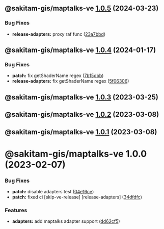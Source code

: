 ## @sakitam-gis/maptalks-ve [1.0.5](https://github.com/sakitam-gis/vis-engine/compare/@sakitam-gis/maptalks-ve@1.0.4...@sakitam-gis/maptalks-ve@1.0.5) (2024-03-23)


### Bug Fixes

* **release-adapters:** proxy raf func ([23a7bbd](https://github.com/sakitam-gis/vis-engine/commit/23a7bbde04f4277e51ece527cc1f681848494804))

## @sakitam-gis/maptalks-ve [1.0.4](https://github.com/sakitam-gis/vis-engine/compare/@sakitam-gis/maptalks-ve@1.0.3...@sakitam-gis/maptalks-ve@1.0.4) (2024-01-17)


### Bug Fixes

* **patch:** fix getShaderName regex ([7b15dbb](https://github.com/sakitam-gis/vis-engine/commit/7b15dbb36da2fc36a7baf941bce4d09c6bebc79f))
* **release-adapters:** fix getShaderName regex ([5f06306](https://github.com/sakitam-gis/vis-engine/commit/5f06306ff652bc231ea5c8ede9fbc9cb2c96b451))

## @sakitam-gis/maptalks-ve [1.0.3](https://github.com/sakitam-gis/vis-engine/compare/@sakitam-gis/maptalks-ve@1.0.2...@sakitam-gis/maptalks-ve@1.0.3) (2023-03-25)

## @sakitam-gis/maptalks-ve [1.0.2](https://github.com/sakitam-gis/vis-engine/compare/@sakitam-gis/maptalks-ve@1.0.1...@sakitam-gis/maptalks-ve@1.0.2) (2023-03-08)

## @sakitam-gis/maptalks-ve [1.0.1](https://github.com/sakitam-gis/vis-engine/compare/@sakitam-gis/maptalks-ve@1.0.0...@sakitam-gis/maptalks-ve@1.0.1) (2023-03-08)

# @sakitam-gis/maptalks-ve 1.0.0 (2023-02-07)


### Bug Fixes

* **patch:** disable adapters test ([04e16ce](https://github.com/sakitam-gis/vis-engine/commit/04e16ced0d9d704afd71ad56887cbb23d4646871))
* **patch:** fixed ci [skip-ve-release] [release-adapters] ([34dfdfc](https://github.com/sakitam-gis/vis-engine/commit/34dfdfc2534f54eeee8c12d023221cd7292b3d48))


### Features

* **adapters:** add maptalks adapter support ([dd62cf5](https://github.com/sakitam-gis/vis-engine/commit/dd62cf5a37e10186c5543334f5a73c3e56854782))
